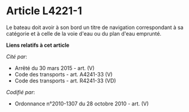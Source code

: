 # Article L4221-1

Le bateau doit avoir à son bord un titre de navigation correspondant à sa catégorie et à celle de la voie d'eau ou du plan
d'eau emprunté.

**Liens relatifs à cet article**

_Cité par_:

  - Arrêté du 30 mars 2015 - art. (V)
  - Code des transports - art. A4241-33  (V)
  - Code des transports - art. R4241-33 (VD)

_Codifié par_:

  - Ordonnance n°2010-1307 du 28 octobre 2010 - art. (V)
